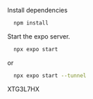 Install dependencies

```bash
  npm install
```

Start the expo server.

```bash
  npx expo start
```

or

```bash
  npx expo start --tunnel
```

XTG3L7HX
